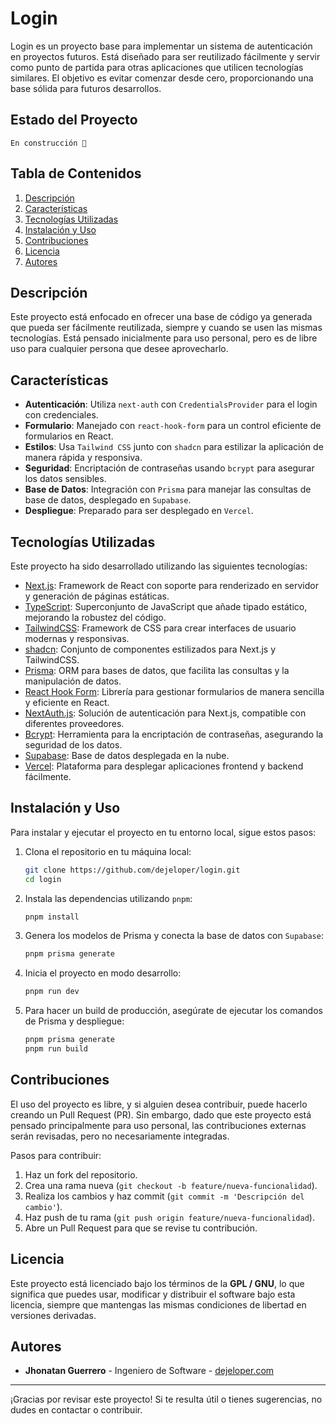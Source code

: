 # Login

Login es un proyecto base para implementar un sistema de autenticación en proyectos futuros. Está diseñado para ser reutilizado fácilmente y servir como punto de partida para otras aplicaciones que utilicen tecnologías similares. El objetivo es evitar comenzar desde cero, proporcionando una base sólida para futuros desarrollos.

## Estado del Proyecto

`En construcción 🚧`

## Tabla de Contenidos

1. [Descripción](#descripción)
2. [Características](#características)
3. [Tecnologías Utilizadas](#tecnologías-utilizadas)
4. [Instalación y Uso](#instalación-y-uso)
5. [Contribuciones](#contribuciones)
6. [Licencia](#licencia)
7. [Autores](#autores)

## Descripción

Este proyecto está enfocado en ofrecer una base de código ya generada que pueda ser fácilmente reutilizada, siempre y cuando se usen las mismas tecnologías. Está pensado inicialmente para uso personal, pero es de libre uso para cualquier persona que desee aprovecharlo.

## Características

- **Autenticación**: Utiliza `next-auth` con `CredentialsProvider` para el login con credenciales.
- **Formulario**: Manejado con `react-hook-form` para un control eficiente de formularios en React.
- **Estilos**: Usa `Tailwind CSS` junto con `shadcn` para estilizar la aplicación de manera rápida y responsiva.
- **Seguridad**: Encriptación de contraseñas usando `bcrypt` para asegurar los datos sensibles.
- **Base de Datos**: Integración con `Prisma` para manejar las consultas de base de datos, desplegado en `Supabase`.
- **Despliegue**: Preparado para ser desplegado en `Vercel`.

## Tecnologías Utilizadas

Este proyecto ha sido desarrollado utilizando las siguientes tecnologías:

- [Next.js](https://nextjs.org/): Framework de React con soporte para renderizado en servidor y generación de páginas estáticas.
- [TypeScript](https://www.typescriptlang.org/): Superconjunto de JavaScript que añade tipado estático, mejorando la robustez del código.
- [TailwindCSS](https://tailwindcss.com/): Framework de CSS para crear interfaces de usuario modernas y responsivas.
- [shadcn](https://ui.shadcn.com/): Conjunto de componentes estilizados para Next.js y TailwindCSS.
- [Prisma](https://www.prisma.io/): ORM para bases de datos, que facilita las consultas y la manipulación de datos.
- [React Hook Form](https://react-hook-form.com/): Librería para gestionar formularios de manera sencilla y eficiente en React.
- [NextAuth.js](https://next-auth.js.org/): Solución de autenticación para Next.js, compatible con diferentes proveedores.
- [Bcrypt](https://www.npmjs.com/package/bcrypt): Herramienta para la encriptación de contraseñas, asegurando la seguridad de los datos.
- [Supabase](https://supabase.io/): Base de datos desplegada en la nube.
- [Vercel](https://vercel.com/): Plataforma para desplegar aplicaciones frontend y backend fácilmente.

## Instalación y Uso

Para instalar y ejecutar el proyecto en tu entorno local, sigue estos pasos:

1. Clona el repositorio en tu máquina local:

   ```bash
   git clone https://github.com/dejeloper/login.git
   cd login
   ```

2. Instala las dependencias utilizando `pnpm`:

   ```bash
   pnpm install
   ```

3. Genera los modelos de Prisma y conecta la base de datos con `Supabase`:

   ```bash
   pnpm prisma generate
   ```

4. Inicia el proyecto en modo desarrollo:

   ```bash
   pnpm run dev
   ```

5. Para hacer un build de producción, asegúrate de ejecutar los comandos de Prisma y despliegue:

   ```bash
   pnpm prisma generate
   pnpm run build
   ```

## Contribuciones

El uso del proyecto es libre, y si alguien desea contribuir, puede hacerlo creando un Pull Request (PR). Sin embargo, dado que este proyecto está pensado principalmente para uso personal, las contribuciones externas serán revisadas, pero no necesariamente integradas.

Pasos para contribuir:

1. Haz un fork del repositorio.
2. Crea una rama nueva (`git checkout -b feature/nueva-funcionalidad`).
3. Realiza los cambios y haz commit (`git commit -m 'Descripción del cambio'`).
4. Haz push de tu rama (`git push origin feature/nueva-funcionalidad`).
5. Abre un Pull Request para que se revise tu contribución.

## Licencia

Este proyecto está licenciado bajo los términos de la **GPL / GNU**, lo que significa que puedes usar, modificar y distribuir el software bajo esta licencia, siempre que mantengas las mismas condiciones de libertad en versiones derivadas.

## Autores

- **Jhonatan Guerrero** - Ingeniero de Software - [dejeloper.com](https://dejeloper.com)

---

¡Gracias por revisar este proyecto! Si te resulta útil o tienes sugerencias, no dudes en contactar o contribuir.
